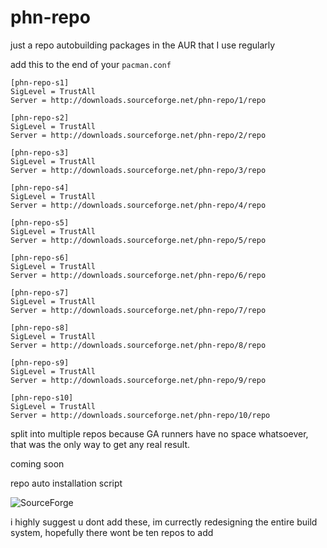 # phn-repo

just a repo autobuilding packages in the AUR that I use regularly

add this to the end of your ```pacman.conf```

````
[phn-repo-s1]
SigLevel = TrustAll
Server = http://downloads.sourceforge.net/phn-repo/1/repo

[phn-repo-s2]
SigLevel = TrustAll
Server = http://downloads.sourceforge.net/phn-repo/2/repo

[phn-repo-s3]
SigLevel = TrustAll
Server = http://downloads.sourceforge.net/phn-repo/3/repo

[phn-repo-s4]
SigLevel = TrustAll
Server = http://downloads.sourceforge.net/phn-repo/4/repo

[phn-repo-s5]
SigLevel = TrustAll
Server = http://downloads.sourceforge.net/phn-repo/5/repo

[phn-repo-s6]
SigLevel = TrustAll
Server = http://downloads.sourceforge.net/phn-repo/6/repo

[phn-repo-s7]
SigLevel = TrustAll
Server = http://downloads.sourceforge.net/phn-repo/7/repo

[phn-repo-s8]
SigLevel = TrustAll
Server = http://downloads.sourceforge.net/phn-repo/8/repo

[phn-repo-s9]
SigLevel = TrustAll
Server = http://downloads.sourceforge.net/phn-repo/9/repo

[phn-repo-s10]
SigLevel = TrustAll
Server = http://downloads.sourceforge.net/phn-repo/10/repo
````
split into multiple repos because GA runners have no space whatsoever, that was the only way to get any real result. 

coming soon

repo auto installation script

![SourceForge](https://img.shields.io/sourceforge/dm/phn-repo?color=%23AA336A)

i highly suggest u dont add these, im currectly redesigning the entire build system, hopefully there wont be ten repos to add
